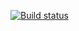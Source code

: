 [![Build status](https://ci.appveyor.com/api/projects/status/rr9c9l167v5ral99?svg=true)](https://ci.appveyor.com/project/Daria-chizh/list-editor)
